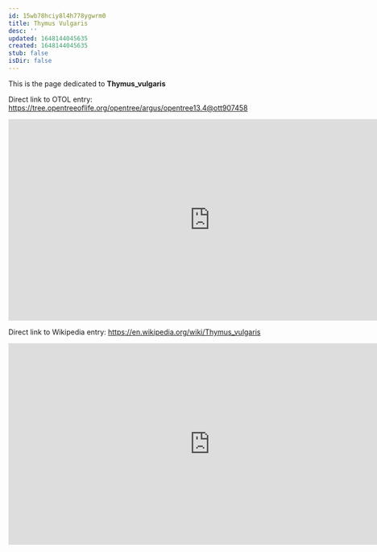 ```yaml
---
id: 15wb78hciy8l4h778ygwrm0
title: Thymus Vulgaris
desc: ''
updated: 1648144045635
created: 1648144045635
stub: false
isDir: false
---
```

This is the page dedicated to **Thymus_vulgaris**


Direct link to OTOL entry: https://tree.opentreeoflife.org/opentree/argus/opentree13.4@ott907458



<html>
    <body>
    <iframe src="https://tree.opentreeoflife.org/opentree/argus/opentree13.4@ott907458"
    width="800" height="400" frameborder="0" allowfullscreen> </iframe>
    </body>
</html>
    


Direct link to Wikipedia entry: https://en.wikipedia.org/wiki/Thymus_vulgaris



<html>
    <body>
    <iframe src="https://en.wikipedia.org/wiki/Thymus_vulgaris"
    width="800" height="400" frameborder="0" allowfullscreen> </iframe>
    </body>
</html>
    
